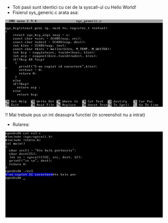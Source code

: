 * Toti pasii sunt identici cu cei de la syscall-ul cu Hello World!
* Fisierul sys_generic.c arata asa:

![sys_generic.c](sys_generic.c.png)

:bangbang: Mai trebuie pus un int deasupra functiei (in screenshot nu a intrat)

* Rularea:

![rulare](rulare.png)
